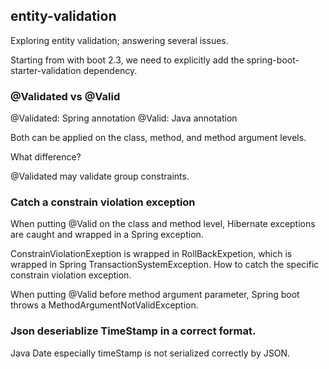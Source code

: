 ## entity-validation
Exploring entity validation; answering several issues.

Starting from with boot 2.3, we need to explicitly add the spring-boot-starter-validation dependency.

### @Validated vs @Valid
@Validated: Spring annotation
@Valid: Java annotation

Both can be applied on the class, method, and method argument levels. 

What difference? 

@Validated may validate group constraints. 

### Catch a constrain violation exception
When putting @Valid on the class and method level,
Hibernate exceptions are caught and wrapped in a Spring exception. 

ConstrainViolationExeption is wrapped in RollBackExpetion, which is wrapped in Spring TransactionSystemException.
How to catch the specific constrain violation exception.

When putting @Valid before method argument parameter, Spring boot throws a MethodArgumentNotValidException.

### Json deseriablize TimeStamp in a correct format. 

Java Date especially timeStamp is not serialized correctly by JSON. 
